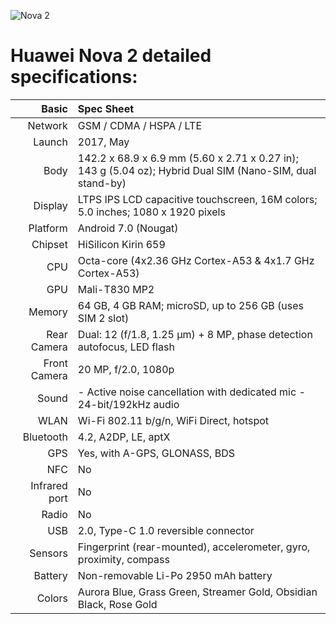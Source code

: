 ![Nova 2](https://cdn2.gsmarena.com/vv/pics/huawei/huawei-nova-2-1.jpg)

Huawei Nova 2 detailed specifications:
=========================================

Basic         |Spec Sheet
-------------:|:---------------------------------------------------------------------------------------------------------------------------
Network	      |GSM / CDMA / HSPA / LTE
Launch	      |2017, May
Body	        |142.2 x 68.9 x 6.9 mm (5.60 x 2.71 x 0.27 in); 143 g (5.04 oz); Hybrid Dual SIM (Nano-SIM, dual stand-by)
Display	      |LTPS IPS LCD capacitive touchscreen, 16M colors; 5.0 inches; 1080 x 1920 pixels
Platform      |Android 7.0 (Nougat)
Chipset	      |HiSilicon Kirin 659
CPU	          |Octa-core (4x2.36 GHz Cortex-A53 & 4x1.7 GHz Cortex-A53)
GPU	          |Mali-T830 MP2
Memory	      |64 GB, 4 GB RAM; microSD, up to 256 GB (uses SIM 2 slot)
Rear Camera   |Dual: 12 (f/1.8, 1.25 µm) + 8 MP, phase detection autofocus, LED flash
Front Camera  |20 MP, f/2.0, 1080p
Sound	        |- Active noise cancellation with dedicated mic - 24-bit/192kHz audio
WLAN	        |Wi-Fi 802.11 b/g/n, WiFi Direct, hotspot
Bluetooth     |4.2, A2DP, LE, aptX
GPS	          |Yes, with A-GPS, GLONASS, BDS
NFC	          |No
Infrared port |No
Radio	        |No
USB	          |2.0, Type-C 1.0 reversible connector
Sensors	      |Fingerprint (rear-mounted), accelerometer, gyro, proximity, compass
Battery	      |Non-removable Li-Po 2950 mAh battery
Colors 	      |Aurora Blue, Grass Green, Streamer Gold, Obsidian Black, Rose Gold
